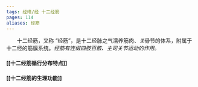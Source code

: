 ```yaml
---
tags: 经络/经 十二经筋
pages: 114
aliases: 经筋
---
```

&emsp;&emsp;十二经筋，又称 “经筋”，是十二经脉之气濡养筋肉<dfn>、关</dfn>~~骨~~节的体系，附属于十二经的筋膜系统。<dfn>经筋有连缀四肢百骸、主司关节运动的作用。</dfn>

#### [[十二经筋循行分布特点]]
#### [[十二经筋的生理功能]]
